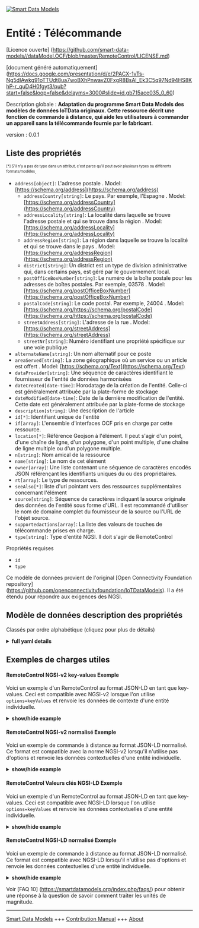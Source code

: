 <!-- 10-Header -->    
[![Smart Data Models](https://smartdatamodels.org/wp-content/uploads/2022/01/SmartDataModels_logo.png "Logo")](https://smartdatamodels.org)    
Entité : Télécommande    
=====================<!-- /10-Header -->    
<!-- 15-License -->    
[Licence ouverte] (https://github.com/smart-data-models//dataModel.OCF/blob/master/RemoteControl/LICENSE.md)    
[document généré automatiquement] (https://docs.google.com/presentation/d/e/2PACX-1vTs-Ng5dIAwkg91oTTUdt8ua7woBXhPnwavZ0FxgR8BsAI_Ek3C5q97Nd94HS8KhP-r_quD4H0fgyt3/pub?start=false&loop=false&delayms=3000#slide=id.gb715ace035_0_60)    
<!-- /15-License -->    
<!-- 20-Description -->    
Description globale : **Adaptation du programme Smart Data Models des modèles de données IoTData originaux. Cette ressource décrit une fonction de commande à distance, qui aide les utilisateurs à commander un appareil sans la télécommande fournie par le fabricant**.    
version : 0.0.1    
<!-- /20-Description -->    
<!-- 30-PropertiesList -->    
## Liste des propriétés    
<sup><sub>[*] S'il n'y a pas de type dans un attribut, c'est parce qu'il peut avoir plusieurs types ou différents formats/modèles</sub></sup>.    
- `address[object]`: L'adresse postale  . Model: [https://schema.org/address](https://schema.org/address)	- `addressCountry[string]`: Le pays. Par exemple, l'Espagne  . Model: [https://schema.org/addressCountry](https://schema.org/addressCountry)    
	- `addressLocality[string]`: La localité dans laquelle se trouve l'adresse postale et qui se trouve dans la région  . Model: [https://schema.org/addressLocality](https://schema.org/addressLocality)    
	- `addressRegion[string]`: La région dans laquelle se trouve la localité et qui se trouve dans le pays  . Model: [https://schema.org/addressRegion](https://schema.org/addressRegion)    
	- `district[string]`: Un district est un type de division administrative qui, dans certains pays, est géré par le gouvernement local.      
	- `postOfficeBoxNumber[string]`: Le numéro de la boîte postale pour les adresses de boîtes postales. Par exemple, 03578  . Model: [https://schema.org/postOfficeBoxNumber](https://schema.org/postOfficeBoxNumber)    
	- `postalCode[string]`: Le code postal. Par exemple, 24004  . Model: [https://schema.org/https://schema.org/postalCode](https://schema.org/https://schema.org/postalCode)    
	- `streetAddress[string]`: L'adresse de la rue  . Model: [https://schema.org/streetAddress](https://schema.org/streetAddress)    
	- `streetNr[string]`: Numéro identifiant une propriété spécifique sur une voie publique      
- `alternateName[string]`: Un nom alternatif pour ce poste  - `areaServed[string]`: La zone géographique où un service ou un article est offert  . Model: [https://schema.org/Text](https://schema.org/Text)- `dataProvider[string]`: Une séquence de caractères identifiant le fournisseur de l'entité de données harmonisées  - `dateCreated[date-time]`: Horodatage de la création de l'entité. Celle-ci est généralement attribuée par la plate-forme de stockage  - `dateModified[date-time]`: Date de la dernière modification de l'entité. Cette date est généralement attribuée par la plate-forme de stockage  - `description[string]`: Une description de l'article  - `id[*]`: Identifiant unique de l'entité  - `if[array]`: L'ensemble d'interfaces OCF pris en charge par cette ressource.  - `location[*]`: Référence Geojson à l'élément. Il peut s'agir d'un point, d'une chaîne de ligne, d'un polygone, d'un point multiple, d'une chaîne de ligne multiple ou d'un polygone multiple.  - `n[string]`: Nom amical de la ressource  - `name[string]`: Le nom de cet élément  - `owner[array]`: Une liste contenant une séquence de caractères encodés JSON référençant les identifiants uniques du ou des propriétaires.  - `rt[array]`: Le type de ressources.  - `seeAlso[*]`: liste d'uri pointant vers des ressources supplémentaires concernant l'élément  - `source[string]`: Séquence de caractères indiquant la source originale des données de l'entité sous forme d'URL. Il est recommandé d'utiliser le nom de domaine complet du fournisseur de la source ou l'URL de l'objet source.  - `supportedactions[array]`: La liste des valeurs de touches de télécommande prises en charge.  - `type[string]`: Type d'entité NGSI. Il doit s'agir de RemoteControl  <!-- /30-PropertiesList -->    
<!-- 35-RequiredProperties -->    
Propriétés requises    
- `id`  - `type`  <!-- /35-RequiredProperties -->    
<!-- 40-RequiredProperties -->    
Ce modèle de données provient de l'original [Open Connectivity Foundation repository] (https://github.com/openconnectivityfoundation/IoTDataModels). Il a été étendu pour répondre aux exigences des NGSI.    
<!-- /40-RequiredProperties -->    
<!-- 50-DataModelHeader -->    
## Modèle de données description des propriétés    
Classés par ordre alphabétique (cliquez pour plus de détails)    
<!-- /50-DataModelHeader -->    
<!-- 60-ModelYaml -->    
<details><summary><strong>full yaml details</strong></summary>      
```yaml    
RemoteControl:      
  description: 'Smart Data Models Program adaptation of the original IoTData data Models. This Resource describes a remote control function, which helps users to control a device without the actual remote controller provided by the manufacturer.'      
  properties:      
    address:      
      description: The mailing address      
      properties:      
        addressCountry:      
          description: 'The country. For example, Spain'      
          type: string      
          x-ngsi:      
            model: https://schema.org/addressCountry      
            type: Property      
        addressLocality:      
          description: 'The locality in which the street address is, and which is in the region'      
          type: string      
          x-ngsi:      
            model: https://schema.org/addressLocality      
            type: Property      
        addressRegion:      
          description: 'The region in which the locality is, and which is in the country'      
          type: string      
          x-ngsi:      
            model: https://schema.org/addressRegion      
            type: Property      
        district:      
          description: 'A district is a type of administrative division that, in some countries, is managed by the local government'      
          type: string      
          x-ngsi:      
            type: Property      
        postOfficeBoxNumber:      
          description: 'The post office box number for PO box addresses. For example, 03578'      
          type: string      
          x-ngsi:      
            model: https://schema.org/postOfficeBoxNumber      
            type: Property      
        postalCode:      
          description: 'The postal code. For example, 24004'      
          type: string      
          x-ngsi:      
            model: https://schema.org/https://schema.org/postalCode      
            type: Property      
        streetAddress:      
          description: The street address      
          type: string      
          x-ngsi:      
            model: https://schema.org/streetAddress      
            type: Property      
        streetNr:      
          description: Number identifying a specific property on a public street      
          type: string      
          x-ngsi:      
            type: Property      
      type: object      
      x-ngsi:      
        model: https://schema.org/address      
        type: Property      
    alternateName:      
      description: An alternative name for this item      
      type: string      
      x-ngsi:      
        type: Property      
    areaServed:      
      description: The geographic area where a service or offered item is provided      
      type: string      
      x-ngsi:      
        model: https://schema.org/Text      
        type: Property      
    dataProvider:      
      description: A sequence of characters identifying the provider of the harmonised data entity      
      type: string      
      x-ngsi:      
        type: Property      
    dateCreated:      
      description: Entity creation timestamp. This will usually be allocated by the storage platform      
      format: date-time      
      type: string      
      x-ngsi:      
        type: Property      
    dateModified:      
      description: Timestamp of the last modification of the entity. This will usually be allocated by the storage platform      
      format: date-time      
      type: string      
      x-ngsi:      
        type: Property      
    description:      
      description: A description of this item      
      type: string      
      x-ngsi:      
        type: Property      
    id:      
      anyOf:      
        - description: Identifier format of any NGSI entity      
          maxLength: 256      
          minLength: 1      
          pattern: ^[\w\-\.\{\}\$\+\*\[\]`|~^@!,:\\]+$      
          type: string      
          x-ngsi:      
            type: Property      
        - description: Identifier format of any NGSI entity      
          format: uri      
          type: string      
          x-ngsi:      
            type: Property      
      description: Unique identifier of the entity      
      x-ngsi:      
        type: Property      
    if:      
      description: The OCF Interface set supported by this Resource.      
      items:      
        enum:      
          - oic.if.a      
          - oic.if.baseline      
        type: string      
      minItems: 2      
      readOnly: true      
      type: array      
      uniqueItems: true      
      x-ngsi:      
        type: Property      
    location:      
      description: 'Geojson reference to the item. It can be Point, LineString, Polygon, MultiPoint, MultiLineString or MultiPolygon'      
      oneOf:      
        - description: Geojson reference to the item. Point      
          properties:      
            bbox:      
              items:      
                type: number      
              minItems: 4      
              type: array      
            coordinates:      
              items:      
                type: number      
              minItems: 2      
              type: array      
            type:      
              enum:      
                - Point      
              type: string      
          required:      
            - type      
            - coordinates      
          title: GeoJSON Point      
          type: object      
          x-ngsi:      
            type: GeoProperty      
        - description: Geojson reference to the item. LineString      
          properties:      
            bbox:      
              items:      
                type: number      
              minItems: 4      
              type: array      
            coordinates:      
              items:      
                items:      
                  type: number      
                minItems: 2      
                type: array      
              minItems: 2      
              type: array      
            type:      
              enum:      
                - LineString      
              type: string      
          required:      
            - type      
            - coordinates      
          title: GeoJSON LineString      
          type: object      
          x-ngsi:      
            type: GeoProperty      
        - description: Geojson reference to the item. Polygon      
          properties:      
            bbox:      
              items:      
                type: number      
              minItems: 4      
              type: array      
            coordinates:      
              items:      
                items:      
                  items:      
                    type: number      
                  minItems: 2      
                  type: array      
                minItems: 4      
                type: array      
              type: array      
            type:      
              enum:      
                - Polygon      
              type: string      
          required:      
            - type      
            - coordinates      
          title: GeoJSON Polygon      
          type: object      
          x-ngsi:      
            type: GeoProperty      
        - description: Geojson reference to the item. MultiPoint      
          properties:      
            bbox:      
              items:      
                type: number      
              minItems: 4      
              type: array      
            coordinates:      
              items:      
                items:      
                  type: number      
                minItems: 2      
                type: array      
              type: array      
            type:      
              enum:      
                - MultiPoint      
              type: string      
          required:      
            - type      
            - coordinates      
          title: GeoJSON MultiPoint      
          type: object      
          x-ngsi:      
            type: GeoProperty      
        - description: Geojson reference to the item. MultiLineString      
          properties:      
            bbox:      
              items:      
                type: number      
              minItems: 4      
              type: array      
            coordinates:      
              items:      
                items:      
                  items:      
                    type: number      
                  minItems: 2      
                  type: array      
                minItems: 2      
                type: array      
              type: array      
            type:      
              enum:      
                - MultiLineString      
              type: string      
          required:      
            - type      
            - coordinates      
          title: GeoJSON MultiLineString      
          type: object      
          x-ngsi:      
            type: GeoProperty      
        - description: Geojson reference to the item. MultiLineString      
          properties:      
            bbox:      
              items:      
                type: number      
              minItems: 4      
              type: array      
            coordinates:      
              items:      
                items:      
                  items:      
                    items:      
                      type: number      
                    minItems: 2      
                    type: array      
                  minItems: 4      
                  type: array      
                type: array      
              type: array      
            type:      
              enum:      
                - MultiPolygon      
              type: string      
          required:      
            - type      
            - coordinates      
          title: GeoJSON MultiPolygon      
          type: object      
          x-ngsi:      
            type: GeoProperty      
      x-ngsi:      
        type: GeoProperty      
    n:      
      description: Friendly name of the Resource      
      maxLength: 64      
      readOnly: true      
      type: string      
      x-ngsi:      
        type: Property      
    name:      
      description: The name of this item      
      type: string      
      x-ngsi:      
        type: Property      
    owner:      
      description: A List containing a JSON encoded sequence of characters referencing the unique Ids of the owner(s)      
      items:      
        anyOf:      
          - description: Identifier format of any NGSI entity      
            maxLength: 256      
            minLength: 1      
            pattern: ^[\w\-\.\{\}\$\+\*\[\]`|~^@!,:\\]+$      
            type: string      
            x-ngsi:      
              type: Property      
          - description: Identifier format of any NGSI entity      
            format: uri      
            type: string      
            x-ngsi:      
              type: Property      
        description: Unique identifier of the entity      
        x-ngsi:      
          type: Property      
      type: array      
      x-ngsi:      
        type: Property      
    rt:      
      description: The Resource Type.      
      items:      
        enum:      
          - oic.r.remotecontrol      
        maxLength: 64      
        type: string      
      minItems: 1      
      readOnly: true      
      type: array      
      uniqueItems: true      
      x-ngsi:      
        type: Property      
    seeAlso:      
      description: list of uri pointing to additional resources about the item      
      oneOf:      
        - items:      
            format: uri      
            type: string      
          minItems: 1      
          type: array      
        - format: uri      
          type: string      
      x-ngsi:      
        type: Property      
    source:      
      description: 'A sequence of characters giving the original source of the entity data as a URL. Recommended to be the fully qualified domain name of the source provider, or the URL to the source object'      
      type: string      
      x-ngsi:      
        type: Property      
    supportedactions:      
      description: The list of of supported remote control key values.      
      items:      
        enum:      
          - arrowup      
          - arrowdown      
          - arrowleft      
          - arrowright      
          - enter      
          - return      
          - exit      
          - home      
          - 1      
          - 2      
          - 3      
          - 4      
          - 5      
          - 6      
          - 7      
          - 8      
          - 9      
          - 0      
          - "-"      
        type: string      
      minItems: 1      
      readOnly: true      
      type: array      
      uniqueItems: true      
      x-ngsi:      
        type: Property      
    type:      
      description: NGSI entity type. It has to be RemoteControl      
      enum:      
        - RemoteControl      
      type: string      
      x-ngsi:      
        type: Property      
  required:      
    - id      
    - type      
  type: object      
  x-derived-from: https://github.com/OpenInterConnect/IoTDataModels/blob/master/RemoteControlResURI.swagger.json      
  x-disclaimer: 'Redistribution and use in source and binary forms, with or without modification, are permitted  provided that the license conditions are met. Copyleft (c) 2022 Contributors to Smart Data Models Program'      
  x-license-url: https://github.com/smart-data-models/dataModel.OCF/blob/master/RemoteControl/LICENSE.md      
  x-model-schema: https://smart-data-models.github.io/dataModel.IoTDataModels/RemoteControl/schema.json      
  x-model-tags: OCF      
  x-version: 0.0.1      
```    
</details>      
<!-- /60-ModelYaml -->    
<!-- 70-MiddleNotes -->    
<!-- /70-MiddleNotes -->    
<!-- 80-Examples -->    
## Exemples de charges utiles    
#### RemoteControl NGSI-v2 key-values Exemple    
Voici un exemple d'un RemoteControl au format JSON-LD en tant que key-values. Ceci est compatible avec NGSI-v2 lorsque l'on utilise `options=keyValues` et renvoie les données de contexte d'une entité individuelle.    
<details><summary><strong>show/hide example</strong></summary>      
```json  
{  
  "id": "urn:ngsi-ld:RemoteControl:id:VQGO:05371583",  
  "dateCreated": "1992-04-25T14:40:19Z",  
  "dateModified": "1976-03-18T20:28:01Z",  
  "source": "Which positive candidate school be summer. Effect personal range three. ",  
  "name": "Return Republican behavior analysis. Red house oil build choice gun up. Media role long sell picture learn reason capital.",  
  "alternateName": "Result their appear put agent these local. Rest administration father performance commercial shake special us.",  
  "description": "",  
  "dataProvider": "Call kid over analysis Democrat power determine. To prove from worry.",  
  "owner": [  
    "urn:ngsi-ld:RemoteControl:items:XWCO:84960583",  
    "urn:ngsi-ld:RemoteControl:items:LAMA:84316052"  
  ],  
  "seeAlso": [  
    "urn:ngsi-ld:RemoteControl:items:STYY:16962512"  
  ],  
  "location": {  
    "type": "Point",  
    "coordinates": [  
      3.7770915,  
      -130.918871  
    ]  
  },  
  "address": {  
    "streetAddress": "Across why collection through quickly window boy middle.",  
    "addressLocality": "Sport tel",  
    "addressRegion": "Enough audience loss page admit. Case history front effect quickly. Stuff property law investment.",  
    "addressCountry": "Site for production model.",  
    "postalCode": "Nor few serious single techno",  
    "postOfficeBoxNumber": "Technology soon room be right less. Use budget institution.",  
    "streetNr": "Wife ability too civil PM everyone movement.",  
    "district": "Enjoy name recent feel answer interview guy. Once political research."  
  },  
  "areaServed": "Must yard one program board foot difference.",  
  "rt": [  
    "oic.r.remotecontrol"  
  ],  
  "supportedactions": [  
    "-"  
  ],  
  "n": "End choice during like outside life firm many. Addr",  
  "if": [  
    "oic.if.a",  
    "oic.if.baseline"  
  ],  
  "type": "RemoteControl"  
}  
```  
</details>    
#### RemoteControl NGSI-v2 normalisé Exemple    
Voici un exemple de commande à distance au format JSON-LD normalisé. Ce format est compatible avec la norme NGSI-v2 lorsqu'il n'utilise pas d'options et renvoie les données contextuelles d'une entité individuelle.    
<details><summary><strong>show/hide example</strong></summary>      
```json  
{  
  "id": "urn:ngsi-ld:RemoteControl:id:VQGO:05371583",  
  "dateCreated": {  
    "type": "DateTime",  
    "value": "1992-04-25T14:40:19Z"  
  },  
  "dateModified": {  
    "type": "DateTime",  
    "value": "1976-03-18T20:28:01Z"  
  },  
  "source": {  
    "type": "Text",  
    "value": "Which positive candidate school be summer. Effect personal range three. "  
  },  
  "name": {  
    "type": "Text",  
    "value": "Return Republican behavior analysis. Red house oil build choice gun up. Media role long sell picture learn reason capital."  
  },  
  "alternateName": {  
    "type": "Text",  
    "value": "Result their appear put agent these local. Rest administration father performance commercial shake special us."  
  },  
  "description": {  
    "type": "Text",  
    "value": ""  
  },  
  "dataProvider": {  
    "type": "Text",  
    "value": "Call kid over analysis Democrat power determine. To prove from worry."  
  },  
  "owner": {  
    "type": "StructuredValue",  
    "value": [  
      "urn:ngsi-ld:RemoteControl:items:XWCO:84960583",  
      "urn:ngsi-ld:RemoteControl:items:LAMA:84316052"  
    ]  
  },  
  "seeAlso": {  
    "type": "StructuredValue",  
    "value": [  
      "urn:ngsi-ld:RemoteControl:items:STYY:16962512"  
    ]  
  },  
  "location": {  
    "type": "geo:json",  
    "value": {  
      "type": "Point",  
      "coordinates": [  
        3.7770915,  
        -130.918871  
      ]  
    }  
  },  
  "address": {  
    "type": "StructuredValue",  
    "value": {  
      "streetAddress": "Across why collection through quickly window boy middle.",  
      "addressLocality": "Sport tel",  
      "addressRegion": "Enough audience loss page admit. Case history front effect quickly. Stuff property law investment.",  
      "addressCountry": "Site for production model.",  
      "postalCode": "Nor few serious single techno",  
      "postOfficeBoxNumber": "Technology soon room be right less. Use budget institution.",  
      "streetNr": "Wife ability too civil PM everyone movement.",  
      "district": "Enjoy name recent feel answer interview guy. Once political research."  
    }  
  },  
  "areaServed": {  
    "type": "Text",  
    "value": "Must yard one program board foot difference."  
  },  
  "rt": {  
    "type": "StructuredValue",  
    "value": [  
      "oic.r.remotecontrol"  
    ]  
  },  
  "supportedactions": {  
    "type": "StructuredValue",  
    "value": [  
      "-"  
    ]  
  },  
  "n": {  
    "type": "Text",  
    "value": "End choice during like outside life firm many. Addr"  
  },  
  "if": {  
    "type": "StructuredValue",  
    "value": [  
      "oic.if.a",  
      "oic.if.baseline"  
    ]  
  },  
  "type": "RemoteControl"  
}  
```  
</details>    
#### RemoteControl Valeurs clés NGSI-LD Exemple    
Voici un exemple d'un RemoteControl au format JSON-LD en tant que key-values. Ceci est compatible avec NGSI-LD lorsque l'on utilise `options=keyValues` et renvoie les données contextuelles d'une entité individuelle.    
<details><summary><strong>show/hide example</strong></summary>      
```json  
{  
  "id": "urn:ngsi-ld:RemoteControl:id:VQGO:05371583",  
  "dateCreated": "1992-04-25T14:40:19Z",  
  "dateModified": "1976-03-18T20:28:01Z",  
  "source": "Which positive candidate school be summer. Effect personal range three. ",  
  "name": "Return Republican behavior analysis. Red house oil build choice gun up. Media role long sell picture learn reason capital.",  
  "alternateName": "Result their appear put agent these local. Rest administration father performance commercial shake special us.",  
  "description": "",  
  "dataProvider": "Call kid over analysis Democrat power determine. To prove from worry.",  
  "owner": [  
    "urn:ngsi-ld:RemoteControl:items:XWCO:84960583",  
    "urn:ngsi-ld:RemoteControl:items:LAMA:84316052"  
  ],  
  "seeAlso": [  
    "urn:ngsi-ld:RemoteControl:items:STYY:16962512"  
  ],  
  "location": {  
    "type": "Point",  
    "coordinates": [  
      3.7770915,  
      -130.918871  
    ]  
  },  
  "address": {  
    "streetAddress": "Across why collection through quickly window boy middle.",  
    "addressLocality": "Sport tel",  
    "addressRegion": "Enough audience loss page admit. Case history front effect quickly. Stuff property law investment.",  
    "addressCountry": "Site for production model.",  
    "postalCode": "Nor few serious single techno",  
    "postOfficeBoxNumber": "Technology soon room be right less. Use budget institution.",  
    "streetNr": "Wife ability too civil PM everyone movement.",  
    "district": "Enjoy name recent feel answer interview guy. Once political research."  
  },  
  "areaServed": "Must yard one program board foot difference.",  
  "rt": [  
    "oic.r.remotecontrol"  
  ],  
  "supportedactions": [  
    "-"  
  ],  
  "n": "End choice during like outside life firm many. Addr",  
  "if": [  
    "oic.if.a",  
    "oic.if.baseline"  
  ],  
  "type": "RemoteControl",  
  "@context": [  
    "https://smartdatamodels.org/context.jsonld"  
  ]  
}  
```  
</details>    
#### RemoteControl NGSI-LD normalisé Exemple    
Voici un exemple de commande à distance au format JSON-LD normalisé. Ce format est compatible avec NGSI-LD lorsqu'il n'utilise pas d'options et renvoie les données contextuelles d'une entité individuelle.    
<details><summary><strong>show/hide example</strong></summary>      
```json  
{  
    "id": "urn:ngsi-ld:RemoteControl:id:VQGO:05371583",  
    "dateCreated": {  
        "type": "Property",  
        "value": {  
            "@type": "DateTime",  
            "@value": "1992-04-25T14:40:19Z"  
        }  
    },  
    "dateModified": {  
        "type": "Property",  
        "value": {  
            "@type": "DateTime",  
            "@value": "1976-03-18T20:28:01Z"  
        }  
    },  
    "source": {  
        "type": "Property",  
        "value": "Which positive candidate school be summer. Effect personal range three. "  
    },  
    "name": {  
        "type": "Property",  
        "value": "Return Republican behavior analysis. Red house oil build choice gun up. Media role long sell picture learn reason capital."  
    },  
    "alternateName": {  
        "type": "Property",  
        "value": "Result their appear put agent these local. Rest administration father performance commercial shake special us."  
    },  
    "description": {  
        "type": "Property",  
        "value": ""  
    },  
    "dataProvider": {  
        "type": "Property",  
        "value": "Call kid over analysis Democrat power determine. To prove from worry."  
    },  
    "owner": {  
        "type": "Property",  
        "value": [  
            "urn:ngsi-ld:RemoteControl:items:XWCO:84960583",  
            "urn:ngsi-ld:RemoteControl:items:LAMA:84316052"  
        ]  
    },  
    "seeAlso": {  
        "type": "Property",  
        "value": [  
            "urn:ngsi-ld:RemoteControl:items:STYY:16962512"  
        ]  
    },  
    "location": {  
        "type": "GeoProperty",  
        "value": {  
            "type": "Point",  
            "coordinates": [  
                3.7770915,  
                -130.918871  
            ]  
        }  
    },  
    "address": {  
        "type": "Property",  
        "value": {  
            "streetAddress": "Across why collection through quickly window boy middle.",  
            "addressLocality": "Sport tel",  
            "addressRegion": "Enough audience loss page admit. Case history front effect quickly. Stuff property law investment.",  
            "addressCountry": "Site for production model.",  
            "postalCode": "Nor few serious single techno",  
            "postOfficeBoxNumber": "Technology soon room be right less. Use budget institution.",  
            "streetNr": "Wife ability too civil PM everyone movement.",  
            "district": "Enjoy name recent feel answer interview guy. Once political research."  
        }  
    },  
    "areaServed": {  
        "type": "Property",  
        "value": "Must yard one program board foot difference."  
    },  
    "rt": {  
        "type": "Property",  
        "value": [  
            "oic.r.remotecontrol"  
        ]  
    },  
    "supportedactions": {  
        "type": "Property",  
        "value": [  
            "-"  
        ]  
    },  
    "n": {  
        "type": "Property",  
        "value": "End choice during like outside life firm many. Addr"  
    },  
    "if": {  
        "type": "Property",  
        "value": [  
            "oic.if.a",  
            "oic.if.baseline"  
        ]  
    },  
    "type": "RemoteControl",  
    "@context": [  
        "https://smartdatamodels.org/context.jsonld"  
    ]  
}  
```  
</details><!-- /80-Examples -->    
<!-- 90-FooterNotes -->    
<!-- /90-FooterNotes -->    
<!-- 95-Units -->    
Voir [FAQ 10] (https://smartdatamodels.org/index.php/faqs/) pour obtenir une réponse à la question de savoir comment traiter les unités de magnitude.    
<!-- /95-Units -->    
<!-- 97-LastFooter -->    
---    
[Smart Data Models](https://smartdatamodels.org) +++ [Contribution Manual](https://bit.ly/contribution_manual) +++ [About](https://bit.ly/Introduction_SDM)<!-- /97-LastFooter -->    
